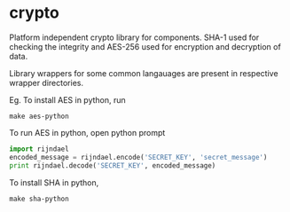 crypto
=========

Platform independent crypto library for components.
SHA-1 used for checking the integrity and AES-256 used for encryption and decryption of data.

Library wrappers for some common langauages are present in respective wrapper directories.

Eg. To install AES in python, run

```
make aes-python
```

To run AES in python, open python prompt

```python
import rijndael
encoded_message = rijndael.encode('SECRET_KEY', 'secret_message')
print rijndael.decode('SECRET_KEY', encoded_message)
```


To install SHA in python,

```
make sha-python
```
